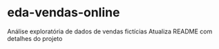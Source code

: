 # eda-vendas-online
Análise exploratória de dados de vendas fictícias
Atualiza README com detalhes do projeto

